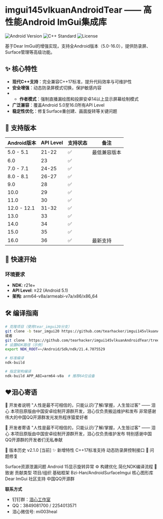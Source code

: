 # imgui145vlkuanAndroidTear —— 高性能Android ImGui集成库

![Android Version](https://img.shields.io/badge/Android-5.0%20to%2016.0-brightgreen) ![C++ Standard](https://img.shields.io/badge/C%2B%2B-17-blue) ![License](https://img.shields.io/badge/License-Open--Source-yellow)

基于Dear ImGui的增强实现，支持全Android版本（5.0-16.0），提供防录屏、Surface管理等高级功能。

## ✨ 核心特性
- **现代C++支持**：完全兼容C++17标准，提升代码效率与可维护性
- **安全增强**：动态防录屏模式切换，保护敏感内容
- - **作者模式**：强制直播漏绘图和投屏安卓14以上显示屏幕绘制模式
- **广泛兼容**：覆盖Android 5.0至16.0所有API Level
- **稳定性优化**：修复Surface重创建、画面旋转等关键问题

## 📱 支持版本
| Android版本       | API Level | 支持状态 | 备注               |
|-------------------|-----------|----------|--------------------|
| 5.0 - 5.1         | 21-22     | ✅        | 最低兼容版本       |
| 6.0              | 23        | ✅        |                    |
| 7.0 - 7.1        | 24-25     | ✅        |                    |
| 8.0 - 8.1        | 26-27     | ✅        |                    |
| 9.0              | 28        | ✅        |                    |
| 10.0             | 29        | ✅        |                    |
| 11.0             | 30        | ✅        |                    |
| 12.0 - 12.1      | 31-32     | ✅        |                    |
| 13.0             | 33        | ✅        |                    |
| 14.0             | 34        | ✅        |                    |
| 15.0             | 35        | ✅        |                    |
| 16.0             | 36        | ✅        | 最新支持           |

## 🚀 快速开始
### 环境要求
- **NDK**: r21e+
- **API Level**: ≥22 (Android 5.1)
- **架构**: arm64-v8a/armeabi-v7a/x86/x86_64
## 🛠 编译指南
```bash
# 克隆项目（使用tear_imgui20分支）
git clone -b tear_imgui20 https://github.com/tearhacker/imgui145vlkuanAndroidTear.git
或者
git clone  https://github.com/tearhacker/imgui145vlkuanAndroidTear/tree/tear_imgui20
# 设置NDK路径（示例）
export NDK_ROOT=~/Android/Sdk/ndk/21.4.7075529

# 标准编译
ndk-build

# 指定架构编译
ndk-build APP_ABI=arm64-v8a  # 推荐64位设备
```

## ♥泪心寄语
📌 开发者说明
"人性是最不可相信的，只能认识/了解/掌握，人生皆过客"
—— 泪心
本项目原版由中国安卓绘制开源群开发，泪心仅负责搬运维护和发布
非常感谢伟大的中国QQ开源群发光发热程序猿爱好者

🌟 开发者寄语
"人性是最不可相信的，只能认识/了解/掌握，人生皆过客"
—— 泪心
本项目原版由中国安卓绘制开源群开发，泪心仅负责维护发布
特别感谢中国QQ开源群的开发者们无私奉献

📜 版本历史
v2.1.0 [当前]
✨ 新增特性
C++17标准支持
动态防录屏控制接口
🐛 问题修复

Surface资源泄漏问题
Android 15显示旋转异常
⚙ 构建优化
简化NDK编译流程
🙏 致谢
贡献类型	项目/组织
基础框架	Bzi-Han/AndroidSurfaceImgui
核心图形库	Dear ImGui
社区支持	中国QQ开源群

**联系方式**  
- 钉钉群：[泪心工作室](https://qr.dingtalk.com/action/joingroup?... )  
- QQ：3849081700 / 2254013571
- 泪心微信号: mi003heal

